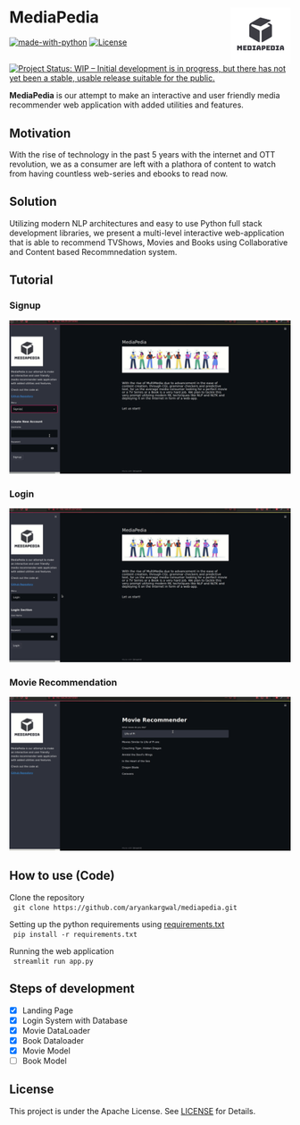 # MediaPedia <img align = "right" height = "100" src = "assets/logo.png">
[![made-with-python](https://img.shields.io/badge/Made%20with-Python-1f425f.svg)](https://www.python.org/)
[![License](https://img.shields.io/badge/License-Apache%202.0-blue.svg)](https://opensource.org/licenses/Apache-2.0)
[![Project Status: WIP – Initial development is in progress, but there has not yet been a stable, usable release suitable for the public.](https://www.repostatus.org/badges/latest/wip.svg)](https://www.repostatus.org/#wip)
<br>

**MediaPedia** is our attempt to make an interactive and user friendly media recommender web application with added utilities and features.

## Motivation
With the rise of technology in the past 5 years with the internet and OTT revolution, we as a consumer are left with a plathora of content to watch from having countless web-series and ebooks to read now.

## Solution
Utilizing modern NLP architectures and easy to use Python full stack development libraries, we present a multi-level interactive web-application that is able to recommend TVShows, Movies and Books using Collaborative and Content based Recommnedation system.

## Tutorial
### Signup<br>
<img src="assets/signup.gif"><br>

### Login<br>
<img src="assets/login.gif"><br>

### Movie Recommendation<br>
<img src="assets/movie.gif"><br>

## How to use (Code)<br>
Clone the repository<br>
` git clone https://github.com/aryankargwal/mediapedia.git`<br>

Setting up the python requirements using [requirements.txt](requirements.txt)<br>
` pip install -r requirements.txt`<br>

Running the web application<br>
` streamlit run app.py`<br> 


## Steps of development
- [x] Landing Page
- [x] Login System with Database
- [x] Movie DataLoader
- [x] Book Dataloader
- [x] Movie Model
- [ ] Book Model

## License 
This project is under the Apache License. See [LICENSE](LICENSE) for Details.
